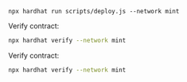 
```shell
npx hardhat run scripts/deploy.js --network mint
```

Verify contract:
```bash
npx hardhat verify --network mint
```

Verify contract:
```bash
npx hardhat verify --network mint
```